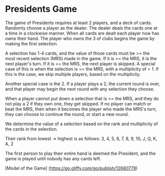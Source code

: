 # Presidents Game

The game of Presidents requires at least 2 players, and a deck of cards.
Randomly choose a player as the dealer. The dealer deals the cards one at
a time in a clockwise manner. When all cards are dealt each player now has 
owns their hand. The player who owns the 3 of clubs begins the game by 
making the first selection.

A selection has 1-4 cards, and the value of those cards must be >= the most 
recent selection (MRS) made in the game. If it is >= the MRS, it is the next 
player's turn. If it is == the MRS, the next player is skipped. A special 
case of this is when the selection is == the MRS, with a multiplicity of > 1. 
If this is the case, we skip multiple players, based on the multiplicity.

Another special case is the 2. If a player plays a 2, the current round is over,
and that player may begin the next round with any selection they choose.

When a player cannot put down a selection that is >= the MRS, and they do not play 
a 2 if they own one, they get skipped. If no player can match or beat the MRS, then
when it becomes the player who made the MRS's turn, they can choose to continue the
round, or start a new round.

We determine the value of a selection based on the rank and multiplicity of the
cards in the selection.

Their rank from lowest -> highest is as follows:
3, 4, 5, 6, 7, 8, 9, 10, J, Q, K, A, 2

The first person to play their entire hand is deemed the President, and the game is 
played until nobody has any cards left.

[Model of the Game]
(https://go.gliffy.com/go/publish/12680779)
